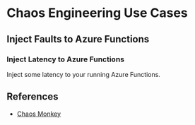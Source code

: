 # Chaos Engineering Use Cases
## Inject Faults to Azure Functions
### Inject Latency to Azure Functions
Inject some latency to your running Azure Functions.
## References
* [Chaos Monkey](https://netflix.github.io/chaosmonkey/)